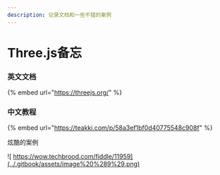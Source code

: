 ```yaml
---
description: 记录文档和一些不错的案例
---
```


# Three.js备忘

### 英文文档

{% embed url="https://threejs.org/" %}

### 中文教程

{% embed url="https://teakki.com/p/58a3ef1bf0d40775548c908f" %}

炫酷的案例

![ &#x200B;https://wow.techbrood.com/fiddle/11959](../.gitbook/assets/image%20%289%29.png)





